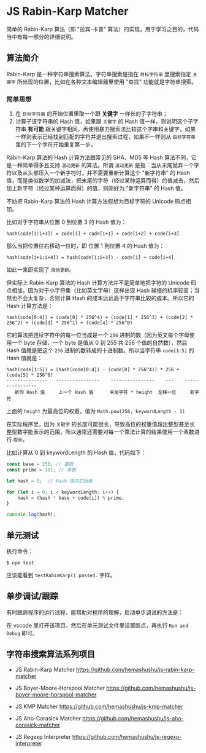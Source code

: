# JS Rabin-Karp Matcher

简单的 Rabin-Karp 算法（即 "拉宾-卡普" 算法）的实现，用于学习之目的，代码当中有每一部分的详细说明。

## 算法简介

Rabin-Karp 是一种字符串搜索算法。字符串搜索是指在 `目标字符串` 里搜索指定 `关键字` 所出现的位置，比如在各种文本编辑器里使用 "查找" 功能就是字符串搜索。

### 简单思想

1. 在 `目标字符串` 的开始位置里取一个跟 **关键字** 一样长的子字符串；
2. 计算子该字符串的 Hash 值，如果跟 `关键字` 的 Hash 值一样，则说明这个子字符串 **有可能** 跟关键字相同，再使用暴力搜索法比较这个字串和关键字，如果一样则表示已经找到匹配的字符并退出搜索过程，如果不一样则从 `目标字符串` 里的下一个字符开始重复第一步。

Rabin-Karp 算法的 Hash 计算方法跟常见的 SHA、MD5 等 Hash 算法不同，它是一种简单得多且支持 `滚动更新` 的算法。所谓 `滚动更新` 是指：当从末尾抛弃一个字符以及从头部压入一个新字符时，并不需要重新计算这个 "新字符串" 的 Hash 值，而是类似数学的加减法，把末尾的字符（经过某种运算而得）的值减去，然后加上新字符（经过某种运算而得）的值，则刚好为 "新字符串" 的 Hash 值。

不妨把 Rabin-Karp 算法的 Hash 计算方法假想为目标字符的 Unicode 码点相加。

比如对于字符串从位置 0 到位置 3 的 Hash 值为：

`hash(code[i:i+3]) = code[i] + code[i+1] + code[i+2] + code[i+3]`

那么当把位置往右移动一位时，即 位置 1 到位置 4 的 Hash 值为：

`hash(code[i+1:i+4]) = hash(code[i:i+3]) - code[i] + code[i+4]`

如此一来即实现了 `滚动更新`。

但实际上 Rabin-Karp 算法的 Hash 计算方法并不是简单地把字符的 Unicode 码点相加，因为对于小字符集（比如英文字母）这样出现 Hash 碰撞的机率较高；当然也不会太复杂，否则计算 Hash 的成本远远高于字符串比较的成本。所以它的 Hash 计算方法是：

`hash(code[0:4]) = (code[0] * 256^4) + (code[1] * 256^3) + (code[2] * 256^2) + (code[3] * 256^1) + (code[4] * 256^0)`

它的算法把连续字符中的每一位当成是一个 `256` 进制的数（因为英文每个字母使用一个 byte 存储，一个 byte 是值从 0 到 255 共 256 个值的自然数），然后 Hash 值就是把这个 `256` 进制的数转成的十进制数。所以当字符串 `code[1:5]` 的 Hash 值就是：

```text
hash(code[1:5]) = (hash(code[0:4]) - (code[0] * 256^4)) * 256 + (code[5] * 256^0)
---------------   ----------------    ----------------    ---    ----------------
   新的 Hash 值     上一个 Hash 值      末尾字符 * height  左移一位     新字符
```

上面的 `height` 为最高位的权重，值为 `Math.pow(256, keywordLength - 1)`

在实际程序里，因为 `关键字` 的长度可能很长，导致高位的权重值超出整型甚至长整型数字能表示的范围，所以通常还需要对每一个乘法计算的结果使用一个素数进行 `取余`。

比如计算从 0 到 keywordLength 的 Hash 值，代码如下：

```javascript
const base = 256; // 基数
const prime = 101; // 素数

let hash = 0;  // Hash 值的初始值

for (let i = 0; i < keywordLength; i++) {
    hash = (hash * base + code[i]) % prime;
}

console.log(hash);
```

## 单元测试

执行命令：

`$ npm test`

应该能看到 `testRabinKarp() passed.` 字样。

## 单步调试/跟踪

有时跟踪程序的运行过程，能帮助对程序的理解，启动单步调试的方法是：

在 vscode 里打开该项目，然后在单元测试文件里设置断点，再执行 `Run and Debug` 即可。


## 字符串搜索算法系列项目

- JS Rabin-Karp Matcher
  https://github.com/hemashushu/js-rabin-karp-matcher

- JS Boyer-Moore-Horspool Matcher
  https://github.com/hemashushu/js-boyer-moore-horspool-matcher

- JS KMP Matcher
  https://github.com/hemashushu/js-kmp-matcher

- JS Aho-Corasick Matcher
  https://github.com/hemashushu/js-aho-corasick-matcher

- JS Regexp Interpreter
  https://github.com/hemashushu/js-regexp-interpreter

